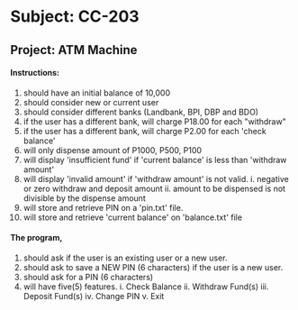 # Subject: CC-203
## Project: ATM Machine
#### Instructions:
1. should have an initial balance of 10,000
2. should consider new or current user
3. should consider different banks (Landbank, BPI, DBP and BDO)
4. if the user has a different bank, will charge P18.00 for each "withdraw"
5. if the user has a different bank, will charge P2.00 for each 'check balance'
6. will only dispense amount of P1000, P500, P100
7. will display 'insufficient fund' if 'current balance' is less than 'withdraw amount'
8. will display 'invalid amount' if 'withdraw amount' is not valid.
	i. negative or zero withdraw and deposit amount
	ii. amount to be dispensed is not divisible by the dispense amount
9. will store and retrieve PIN on a 'pin.txt' file.
10. will store and retrieve 'current balance' on 'balance.txt' file

#### The program,
1. should ask if the user is an existing user or a new user.
2. should ask to save a NEW PIN (6 characters) if the user is a new user.
3. should ask for a PIN (6 characters)
4. will have five(5) features.
	i. Check Balance
	ii. Withdraw Fund(s)
	iii. Deposit Fund(s)
	iv. Change PIN
	v. Exit 
